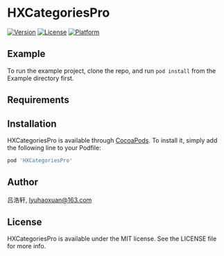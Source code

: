 # HXCategoriesPro

[![Version](https://img.shields.io/cocoapods/v/HXCategoriesPro.svg?style=flat)](https://cocoapods.org/pods/HXCategoriesPro)
[![License](https://img.shields.io/cocoapods/l/HXCategoriesPro.svg?style=flat)](https://cocoapods.org/pods/HXCategoriesPro)
[![Platform](https://img.shields.io/cocoapods/p/HXCategoriesPro.svg?style=flat)](https://cocoapods.org/pods/HXCategoriesPro)

## Example

To run the example project, clone the repo, and run `pod install` from the Example directory first.

## Requirements

## Installation

HXCategoriesPro is available through [CocoaPods](https://cocoapods.org). To install
it, simply add the following line to your Podfile:

```ruby
pod 'HXCategoriesPro'
```

## Author

吕浩轩, lyuhaoxuan@163.com

## License

HXCategoriesPro is available under the MIT license. See the LICENSE file for more info.
